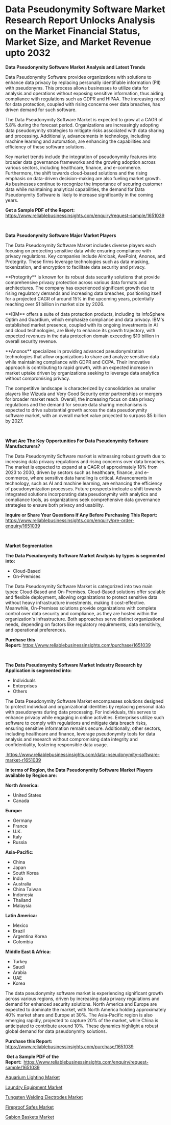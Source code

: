 <p><h1>Data Pseudonymity Software Market Research Report Unlocks Analysis on the Market Financial Status, Market Size, and Market Revenue upto 2032</h1></p><p><strong>Data Pseudonymity Software Market Analysis and Latest Trends</strong></p>
<p><p>Data Pseudonymity Software provides organizations with solutions to enhance data privacy by replacing personally identifiable information (PII) with pseudonyms. This process allows businesses to utilize data for analysis and operations without exposing sensitive information, thus aiding compliance with regulations such as GDPR and HIPAA. The increasing need for data protection, coupled with rising concerns over data breaches, has driven demand for such software.</p><p>The Data Pseudonymity Software Market is expected to grow at a CAGR of 5.8% during the forecast period. Organizations are increasingly adopting data pseudonymity strategies to mitigate risks associated with data sharing and processing. Additionally, advancements in technology, including machine learning and automation, are enhancing the capabilities and efficiency of these software solutions. </p><p>Key market trends include the integration of pseudonymity features into broader data governance frameworks and the growing adoption across various sectors, including healthcare, finance, and e-commerce. Furthermore, the shift towards cloud-based solutions and the rising emphasis on data-driven decision-making are also fueling market growth. As businesses continue to recognize the importance of securing customer data while maintaining analytical capabilities, the demand for Data Pseudonymity Software is likely to increase significantly in the coming years.</p></p>
<p><strong>Get a Sample PDF of the Report:&nbsp;</strong> <a href="https://www.reliablebusinessinsights.com/enquiry/request-sample/1651039?utm_campaign=3093&utm_medium=2&utm_source=Github&utm_content=ia&utm_term=23032025&utm_id=data-pseudonymity-software">https://www.reliablebusinessinsights.com/enquiry/request-sample/1651039</a></p>
<p>&nbsp;</p>
<p><strong>Data Pseudonymity Software Major Market Players</strong></p>
<p><p>The Data Pseudonymity Software Market includes diverse players each focusing on protecting sensitive data while ensuring compliance with privacy regulations. Key companies include Aircloak, AvePoint, Anonos, and Protegrity. These firms leverage technologies such as data masking, tokenization, and encryption to facilitate data security and privacy.</p><p>**Protegrity** is known for its robust data security solutions that provide comprehensive privacy protection across various data formats and architectures. The company has experienced significant growth due to rising regulatory demands and increasing data breaches, positioning itself for a projected CAGR of around 15% in the upcoming years, potentially reaching over $1 billion in market size by 2026.</p><p>**IBM** offers a suite of data protection products, including its InfoSphere Optim and Guardium, which emphasize compliance and data privacy. IBM's established market presence, coupled with its ongoing investments in AI and cloud technologies, are likely to enhance its growth trajectory, with expected revenues in the data protection domain exceeding $10 billion in overall security revenue.</p><p>**Anonos** specializes in providing advanced pseudonymization technologies that allow organizations to share and analyze sensitive data while maintaining compliance with GDPR and CCPA. Their innovative approach is contributing to rapid growth, with an expected increase in market uptake driven by organizations seeking to leverage data analytics without compromising privacy.</p><p>The competitive landscape is characterized by consolidation as smaller players like Wizuda and Very Good Security enter partnerships or mergers for broader market reach. Overall, the increasing focus on data privacy regulations and the demand for secure data sharing mechanisms is expected to drive substantial growth across the data pseudonymity software market, with an overall market value projected to surpass $5 billion by 2027.</p></p>
<p>&nbsp;</p>
<p><strong>What Are The Key Opportunities For Data Pseudonymity Software Manufacturers?</strong></p>
<p><p>The Data Pseudonymity Software market is witnessing robust growth due to increasing data privacy regulations and rising concerns over data breaches. The market is expected to expand at a CAGR of approximately 18% from 2023 to 2030, driven by sectors such as healthcare, finance, and e-commerce, where sensitive data handling is critical. Advancements in technology, such as AI and machine learning, are enhancing the efficiency of pseudonymization processes. Future prospects indicate a shift towards integrated solutions incorporating data pseudonymity with analytics and compliance tools, as organizations seek comprehensive data governance strategies to ensure both privacy and usability.</p></p>
<p><strong>Inquire or Share Your Questions If Any Before Purchasing This Report:</strong> <a href="https://www.reliablebusinessinsights.com/enquiry/pre-order-enquiry/1651039?utm_campaign=3093&utm_medium=2&utm_source=Github&utm_content=ia&utm_term=23032025&utm_id=data-pseudonymity-software">https://www.reliablebusinessinsights.com/enquiry/pre-order-enquiry/1651039</a></p>
<p>&nbsp;</p>
<p><strong>Market Segmentation</strong></p>
<p><strong>The Data Pseudonymity Software Market Analysis by types is segmented into:</strong></p>
<p><ul><li>Cloud-Based</li><li>On-Premises</li></ul></p>
<p><p>The Data Pseudonymity Software Market is categorized into two main types: Cloud-Based and On-Premises. Cloud-Based solutions offer scalable and flexible deployment, allowing organizations to protect sensitive data without heavy infrastructure investments, making it cost-effective. Meanwhile, On-Premises solutions provide organizations with complete control over data security and compliance, as they are hosted within the organization's infrastructure. Both approaches serve distinct organizational needs, depending on factors like regulatory requirements, data sensitivity, and operational preferences.</p></p>
<p><strong>Purchase this Report:&nbsp;</strong><a href="https://www.reliablebusinessinsights.com/purchase/1651039?utm_campaign=3093&utm_medium=2&utm_source=Github&utm_content=ia&utm_term=23032025&utm_id=data-pseudonymity-software">https://www.reliablebusinessinsights.com/purchase/1651039</a></p>
<p>&nbsp;</p>
<p><strong>The Data Pseudonymity Software Market Industry Research by Application is segmented into:</strong></p>
<p><ul><li>Individuals</li><li>Enterprises</li><li>Others</li></ul></p>
<p><p>The Data Pseudonymity Software Market encompasses solutions designed to protect individual and organizational identities by replacing personal data with pseudonyms during data processing. For individuals, this serves to enhance privacy while engaging in online activities. Enterprises utilize such software to comply with regulations and mitigate data breach risks, ensuring sensitive information remains secure. Additionally, other sectors, including healthcare and finance, leverage pseudonymity tools for data analysis and research without compromising data integrity and confidentiality, fostering responsible data usage.</p></p>
<p><a href="https://www.reliablebusinessinsights.com/data-pseudonymity-software-market-r1651039?utm_campaign=3093&utm_medium=2&utm_source=Github&utm_content=ia&utm_term=23032025&utm_id=data-pseudonymity-software">&nbsp;https://www.reliablebusinessinsights.com/data-pseudonymity-software-market-r1651039</a></p>
<p><strong>In terms of Region, the Data Pseudonymity Software Market Players available by Region are:</strong></p>
<p>
    <p> <strong> North America: </strong>
        <ul>
            <li>United States</li>
            <li>Canada</li>
        </ul>
        </p> 
    <p> <strong> Europe: </strong>
        <ul>
            <li>Germany</li>
            <li>France</li>
            <li>U.K.</li>
            <li>Italy</li>
            <li>Russia</li>
        </ul>
        </p> 
    <p> <strong> Asia-Pacific: </strong>
        <ul>
            <li>China</li>
            <li>Japan</li>
            <li>South Korea</li>
            <li>India</li>
            <li>Australia</li>
            <li>China Taiwan</li>
            <li>Indonesia</li>
            <li>Thailand</li>
            <li>Malaysia</li>
        </ul>
        </p> 
    <p> <strong> Latin America: </strong>
        <ul>
            <li>Mexico</li>
            <li>Brazil</li>
            <li>Argentina Korea</li>
            <li>Colombia</li>
        </ul>
        </p> 
    <p> <strong> Middle East & Africa: </strong>
        <ul>
            <li>Turkey</li>
            <li>Saudi</li>
            <li>Arabia</li>
            <li>UAE</li>
            <li>Korea</li>
        </ul>
    </p>
    </p>
<p><p>The data pseudonymity software market is experiencing significant growth across various regions, driven by increasing data privacy regulations and demand for enhanced security solutions. North America and Europe are expected to dominate the market, with North America holding approximately 40% market share and Europe at 30%. The Asia-Pacific region is also emerging rapidly, projected to capture 20% of the market, while China is anticipated to contribute around 10%. These dynamics highlight a robust global demand for data pseudonymity solutions.</p></p>
<p><strong>Purchase this Report: </strong><a href="https://www.reliablebusinessinsights.com/purchase/1651039?utm_campaign=3093&utm_medium=2&utm_source=Github&utm_content=ia&utm_term=23032025&utm_id=data-pseudonymity-software">https://www.reliablebusinessinsights.com/purchase/1651039</a></p>
<p>&nbsp;<strong>Get a Sample PDF of the Report:&nbsp;&nbsp;</strong><a href="https://www.reliablebusinessinsights.com/enquiry/request-sample/1651039?utm_campaign=3093&utm_medium=2&utm_source=Github&utm_content=ia&utm_term=23032025&utm_id=data-pseudonymity-software">https://www.reliablebusinessinsights.com/enquiry/request-sample/1651039</a></p>
<p><strong></strong></p>
<p><p><a href="https://www.linkedin.com/pulse/aquarium-lighting-market-size-share-analysis-growth-trends-wv7we?utm_campaign=3093&utm_medium=2&utm_source=Github&utm_content=ia&utm_term=23032025&utm_id=data-pseudonymity-software">Aquarium Lighting Market</a></p><p><a href="https://www.linkedin.com/pulse/laundry-equipment-market-study-forecasted-cagr-59-serving-3ijie?utm_campaign=3093&utm_medium=2&utm_source=Github&utm_content=ia&utm_term=23032025&utm_id=data-pseudonymity-software">Laundry Equipment Market</a></p><p><a href="https://www.linkedin.com/pulse/detailed-report-tungsten-welding-electrodes-market-types-applications-ukfie?utm_campaign=3093&utm_medium=2&utm_source=Github&utm_content=ia&utm_term=23032025&utm_id=data-pseudonymity-software">Tungsten Welding Electrodes Market</a></p><p><a href="https://www.linkedin.com/pulse/revenue-forecast-growth-outlook-fireproof-safes-market-nrcce?utm_campaign=3093&utm_medium=2&utm_source=Github&utm_content=ia&utm_term=23032025&utm_id=data-pseudonymity-software">Fireproof Safes Market</a></p><p><a href="https://www.linkedin.com/pulse/trends-gabion-baskets-market-2025-2032-expected-growth-rate-145-qdw9e?utm_campaign=3093&utm_medium=2&utm_source=Github&utm_content=ia&utm_term=23032025&utm_id=data-pseudonymity-software">Gabion Baskets Market</a></p></p>